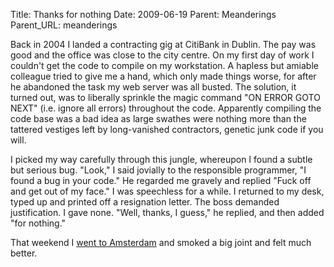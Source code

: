 Title: Thanks for nothing
Date: 2009-06-19
Parent: Meanderings
Parent_URL: meanderings

Back in 2004 I landed a contracting gig at CitiBank in Dublin. The pay was good and the office was close to the city centre. On my first day of work I couldn't get the code to compile on my workstation. A hapless but amiable colleague tried to give me a hand, which only made things worse, for after he abandoned the task my web server was all busted. The solution, it turned out, was to liberally sprinkle the magic command "ON ERROR GOTO NEXT" (i.e. ignore all errors) throughout the code. Apparently compiling the code base was a bad idea as large swathes were nothing more than the tattered vestiges left by long-vanished contractors, genetic junk code if you will.

I picked my way carefully through this jungle, whereupon I found a subtle but serious bug. "Look," I said jovially to the responsible programmer, "I found a bug in your code." He regarded me gravely and replied "Fuck off and get out of my face." I was speechless for a while. I returned to my desk, typed up and printed off a resignation letter. The boss demanded justification. I gave none. "Well, thanks, I guess," he replied, and then added "for nothing." 

That weekend I [went to Amsterdam](/high-in-amsterdam/) and smoked a big joint and felt much better.